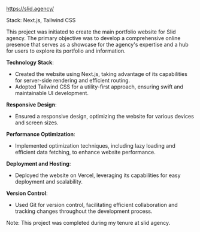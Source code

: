 https://slid.agency/

Stack: 
Next.js, Tailwind CSS

This project was initiated to create the main portfolio website for Slid agency. The primary objective was to develop a comprehensive online presence that serves as a showcase for the agency's expertise and a hub for users to explore its portfolio and information.

**Technology Stack**:
- Created the website using Next.js, taking advantage of its capabilities for server-side rendering and efficient routing.
- Adopted Tailwind CSS for a utility-first approach, ensuring swift and maintainable UI development.

**Responsive Design**:
- Ensured a responsive design, optimizing the website for various devices and screen sizes.

**Performance Optimization**:
- Implemented optimization techniques, including lazy loading and efficient data fetching, to enhance website performance.

**Deployment and Hosting**:
- Deployed the website on Vercel, leveraging its capabilities for easy deployment and scalability.

**Version Control**:
- Used Git for version control, facilitating efficient collaboration and tracking changes throughout the development process.

Note: This project was completed during my tenure at slid agency.

